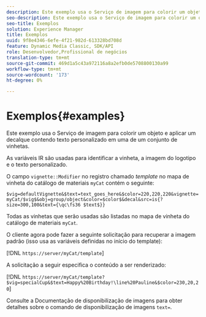 ```yaml
---
description: Este exemplo usa o Serviço de imagem para colorir um objeto e aplicar um decalque contendo texto personalizado em uma de um conjunto de vinhetas.
seo-description: Este exemplo usa o Serviço de imagem para colorir um objeto e aplicar um decalque contendo texto personalizado em uma de um conjunto de vinhetas.
seo-title: Exemplos
solution: Experience Manager
title: Exemplos
uuid: 9f8e4346-6efe-4f21-982d-613328bd708d
feature: Dynamic Media Classic, SDK/API
role: Desenvolvedor,Profissional de negócios
translation-type: tm+mt
source-git-commit: 469d1a5c43a972116a8a2efb0de5708800130a99
workflow-type: tm+mt
source-wordcount: '173'
ht-degree: 0%

---
```



# Exemplos{#examples}

Este exemplo usa o Serviço de imagem para colorir um objeto e aplicar um decalque contendo texto personalizado em uma de um conjunto de vinhetas.

As variáveis IR são usadas para identificar a vinheta, a imagem do logotipo e o texto personalizado.

O campo `vignette::Modifier` no registro chamado *template* no mapa de vinheta do catálogo de materiais `myCat` contém o seguinte:

`$vig=defaultVignette&$text=text_goes_here&$color=220,220,220&vignette=myCat/$vig$&obj=group/object&color=$color$&decal&src=is{?size=300,100&text={\qc\fs36 $text$}}`

Todas as vinhetas que serão usadas são listadas no mapa de vinheta do catálogo de materiais `myCat`.

O cliente agora pode fazer a seguinte solicitação para recuperar a imagem padrão (isso usa as variáveis definidas no início do template):

[!DNL `https://server/myCat/template`]

A solicitação a seguir especifica o conteúdo a ser renderizado:

[!DNL `https://server/myCat/template?$vig=specialCup&$text=Happy%20Birthday!\line%20Pauline&$color=230,20,20`]

Consulte a Documentação de disponibilização de imagens para obter detalhes sobre o comando de disponibilização de imagens `text=`.
